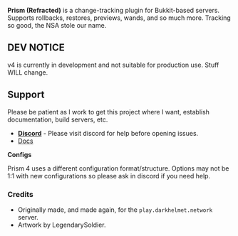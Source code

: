 **Prism (Refracted)** is a change-tracking plugin for Bukkit-based servers. Supports rollbacks, restores, previews, 
wands, and so much more. Tracking so good, the NSA stole our name.

## DEV NOTICE

v4 is currently in development and not suitable for production use. Stuff WILL change.

## Support

Please be patient as I work to get this project where I want, establish documentation, build servers, etc. 

- [**Discord**][discord] - Please visit discord for help before opening issues.
- [Docs][docs]


**Configs**

Prism 4 uses a different configuration format/structure. Options may not be 1:1 with new
configurations so please ask in discord if you need help.

### Credits

- Originally made, and made again, for the `play.darkhelmet.network` server.
- Artwork by LegendarySoldier.

[discord]: https://discord.gg/7FxZScH4EJ
[docs]: https://prism.readthedocs.io/en/latest
